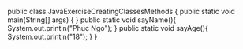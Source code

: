 public class JavaExerciseCreatingClassesMethods {
    public static void main(String[] args) {
    }
    public static void sayName(){
        System.out.println("Phuc Ngo");
    }
    public static void sayAge(){
        System.out.println("18");
    }
}
